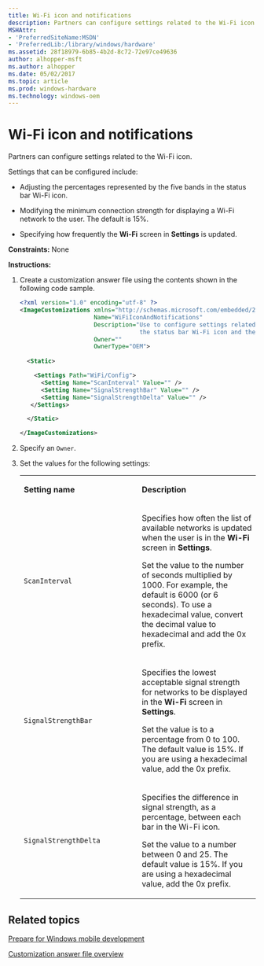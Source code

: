 ```yaml
---
title: Wi-Fi icon and notifications
description: Partners can configure settings related to the Wi-Fi icon.
MSHAttr:
- 'PreferredSiteName:MSDN'
- 'PreferredLib:/library/windows/hardware'
ms.assetid: 28f18979-6b85-4b2d-8c72-72e97ce49636
author: alhopper-msft
ms.author: alhopper
ms.date: 05/02/2017
ms.topic: article
ms.prod: windows-hardware
ms.technology: windows-oem
---
```


# Wi-Fi icon and notifications


Partners can configure settings related to the Wi-Fi icon.

Settings that can be configured include:

-   Adjusting the percentages represented by the five bands in the status bar Wi-Fi icon.

-   Modifying the minimum connection strength for displaying a Wi-Fi network to the user. The default is 15%.

-   Specifying how frequently the **Wi-Fi** screen in **Settings** is updated.

<a href="" id="constraints---none"></a>**Constraints:** None  

<a href="" id="instructions-"></a>**Instructions:**  
1.  Create a customization answer file using the contents shown in the following code sample.

    ```XML
    <?xml version="1.0" encoding="utf-8" ?>  
    <ImageCustomizations xmlns="http://schemas.microsoft.com/embedded/2004/10/ImageUpdate"  
                         Name="WiFiIconAndNotifications"  
                         Description="Use to configure settings related to Wi-Fi, including the percentages represented by the five bands in
                                      the status bar Wi-Fi icon and the minimum connection strength for displaying a Wi-Fi network to the user."  
                         Owner=""  
                         OwnerType="OEM"> 
      
      <Static>  

        <Settings Path="WiFi/Config">  
          <Setting Name="ScanInterval" Value="" />    
          <Setting Name="SignalStrengthBar" Value="" />   
          <Setting Name="SignalStrengthDelta" Value="" />  
       </Settings>  

      </Static>

    </ImageCustomizations>
    ```

2.  Specify an `Owner`.

3.  Set the values for the following settings:

    <table>
    <colgroup>
    <col width="50%" />
    <col width="50%" />
    </colgroup>
    <tbody>
    <tr class="odd">
    <td><p><strong>Setting name</strong></p></td>
    <td><p><strong>Description</strong></p></td>
    </tr>
    <tr class="even">
    <td><p><code>ScanInterval</code></p></td>
    <td><p>Specifies how often the list of available networks is updated when the user is in the <strong>Wi-Fi</strong> screen in <strong>Settings</strong>.</p>
    <p>Set the value to the number of seconds multiplied by 1000. For example, the default is 6000 (or 6 seconds). To use a hexadecimal value, convert the decimal value to hexadecimal and add the 0x prefix.</p></td>
    </tr>
    <tr class="odd">
    <td><p><code>SignalStrengthBar</code></p></td>
    <td><p>Specifies the lowest acceptable signal strength for networks to be displayed in the <strong>Wi-Fi</strong> screen in <strong>Settings</strong>.</p>
    <p>Set the value is to a percentage from 0 to 100. The default value is 15%. If you are using a hexadecimal value, add the 0x prefix.</p></td>
    </tr>
    <tr class="even">
    <td><p><code>SignalStrengthDelta</code></p></td>
    <td><p>Specifies the difference in signal strength, as a percentage, between each bar in the Wi-Fi icon.</p>
    <p>Set the value to a number between 0 and 25. The default value is 15%. If you are using a hexadecimal value, add the 0x prefix.</p></td>
    </tr>
    </tbody>
    </table>

## Related topics

[Prepare for Windows mobile development](https://docs.microsoft.com/en-us/windows-hardware/manufacture/mobile/preparing-for-windows-mobile-development)

[Customization answer file overview](https://docs.microsoft.com/en-us/windows-hardware/customize/mobile/mcsf/customization-answer-file)
